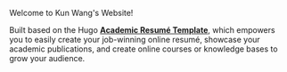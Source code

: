Welcome to Kun Wang's Website!

Built based on the Hugo [**Academic Resumé Template**](https://wowchemy.com/hugo-themes/), 
which empowers you to easily create your job-winning online resumé, showcase your academic publications, 
and create online courses or knowledge bases to grow your audience.
